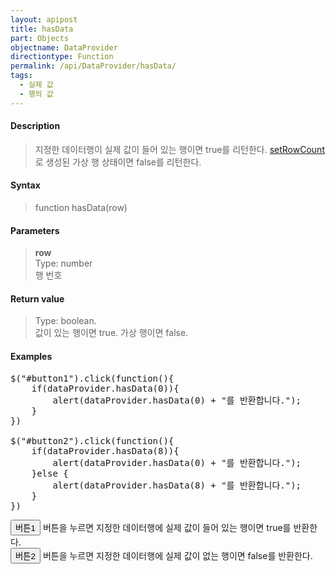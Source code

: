 ```yaml
---
layout: apipost
title: hasData
part: Objects
objectname: DataProvider
directiontype: Function
permalink: /api/DataProvider/hasData/
tags:
  - 실제 값
  - 행의 값
---
```


<script>
var gridView;
var dataProvider;
    
$(document).ready( function() {

    RealGridJS.setTrace(false);
    RealGridJS.setRootContext("/script");
    
    dataProvider = new RealGridJS.LocalDataProvider();
    gridView = new RealGridJS.GridView("realgrid");
    gridView.setDataSource(dataProvider);

    setFields(dataProvider);
  	setColumns(gridView);

    var data = [
        ["가수", "여자", "정수라", "1988-09-02", "99", "90", "90", "100", "100", "90"],
        ["배우", "여자", "송윤아", "1990-02-18", "33", "90", "70", "60", "100", "80"],
        ["배우", "여자", "전도연", "1991-08-21", "22", "90", "70", "60", "100", "80"],
        ["가수", "여자", "이선희", "1978-01-19", "33", "90", "70", "60", "100", "80"],
        ["배우", "여자", "하지원", "1979-12-09", "11", "90", "70", "60", "100", "80"],
        ["가수", "여자", "소찬휘", "1987-05-12", "55", "90", "70", "60", "100", "80"],
        ["가수", "여자", "박정현", "1980-08-06", "22", "90", "70", "60", "100", "80"],
        ["배우", "여자", "전지현", "1977-03-28", "44", "90", "70", "60", "100", "80"]
    ];
    dataProvider.setRows(data);

    $("#button1").click(function(){
    	if(dataProvider.hasData(0)){
    		alert(dataProvider.hasData(0) + "를 반환합니다.");
    	}	
    })

    $("#button2").click(function(){
    	if(dataProvider.hasData(8)){
    		alert(dataProvider.hasData(0) + "를 반환합니다.");
    	}else {
    		alert(dataProvider.hasData(8) + "를 반환합니다.");
    	}
    }) 

});

//다섯개의 필드를 가진 배열 객체를 생성합니다.
function setFields(provider) {
    var fields = [{
		fieldName: "field1"
    }, {
        fieldName: "field2"
    }, {
        fieldName: "field3"
    }, {
        fieldName: "field4",
        dataType: "datetime"
    }, {
        fieldName: "field5",
        dataType: "number"
    }, {
        fieldName: "field6",
        dataType: "number"
    },{
        fieldName: "field7",
        dataType: "number"
    }, {
        fieldName: "field8",
        dataType: "number"
    }, {
        fieldName: "field9",
        dataType: "number"
    }, {
        fieldName: "field10",
        dataType: "number"
    }];

    //DataProvider의 setFields함수로 필드를 입력합니다.    
    provider.setFields(fields);    
}

//필드와 연결된 컬럼 배열 객체를 생성합니다.
function setColumns(grid) {
    var columns = [{
        name: "col1",
        fieldName: "field1",
        header : {
            text: "직업"
        },
        width : 60            
    }, {
        name: "col2",
        fieldName: "field2",
        header : {
            text: "성별"
        },
        editor : {
            type: "dropDown",
            dropDownCount: 2,
            values: ["남자", "여자"],
            labels: ["남", "여"],
            lookupDisplay: true
        },
        width: 50
    }, {
        name: "col3",
        fieldName: "field3",
        header : {
            text: "이름"
        },
        width: 80
    }, {
        name: "col4",
        fieldName: "field4",
        header : {
            text: "생일"
        },
        editor: {
            type: "date",
            datetimeFormat: "yyyy-MM-dd"
        },
        width: 90
    }, {
        name: "col5",
        fieldName: "field5",
        header : {
            text: "수학"
        },
        editor : {
            type: "number"
        },
        styles: {
            textAlignment: "far"
        },
        width: 80
    }, {
        name: "col6",
        fieldName: "field6",
        header : {
        	text: "민법"
        },
        width: 80
    }, {
        name: "col7",
        fieldName: "field7",
        header : {
            text: "한국사"
        },
        width: 80
    }, {
        name: "col8",
        fieldName: "field8",
        header : {
            text: "영어"
        },
        width: 80
    }, {
        name: "col9",
        fieldName: "field9",
        header : {
            text: "과학"
        },
        width: 80
    }, {
        name: "col10",
        fieldName: "field10",
        header : {
            text: "사회"
        },
        width: 80
    }];

    //컬럼을 GridView에 입력 합니다.
    grid.setColumns(columns);

}

</script>

#### Description

> 지정한 데이터행이 실제 값이 들어 있는 행이면 true를 리턴한다. [setRowCount](/api/LocalDataProvider/setRowCount/)로 생성된 가상 행 상태이면 false를 리턴한다.

#### Syntax

> function hasData(row)

#### Parameters

> **row**  
> Type: number  
> 행 번호

#### Return value

> Type: boolean.  
> 값이 있는 행이면 true. 가상 행이면 false.

#### Examples 

<pre class="prettyprint">
$("#button1").click(function(){
    if(dataProvider.hasData(0)){
        alert(dataProvider.hasData(0) + "를 반환합니다.");
    }	
})

$("#button2").click(function(){
    if(dataProvider.hasData(8)){
        alert(dataProvider.hasData(0) + "를 반환합니다.");
    }else {
        alert(dataProvider.hasData(8) + "를 반환합니다.");
    }
})
</pre>

<button id="button1" class="btn btn-success btn-xs">버튼1</button>
버튼을 누르면 지정한 데이터행에 실제 값이 들어 있는 행이면 true를 반환한다.
<br/>
<button id="button2" class="btn btn-success btn-xs">버튼2</button> 
버튼을 누르면 지정한 데이터행에 실제 값이 없는 행이면 false를 반환한다.
<div id="realgrid" style="width: 100%; height: 300px;"></div>
<p></p>
